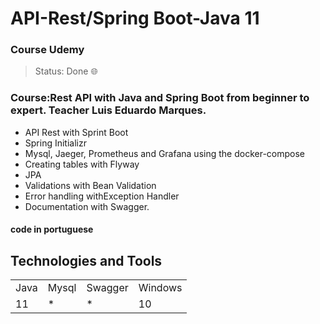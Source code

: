 <h1>API-Rest/Spring Boot-Java 11</h1> 
<h3>Course Udemy</h3>

> Status: Done 🌐

### Course:Rest API with Java and Spring Boot from beginner to expert. Teacher Luis Eduardo Marques.
+ API Rest with Sprint Boot
+ Spring Initializr
+ Mysql, Jaeger, Prometheus and  Grafana using the docker-compose
+ Creating tables with Flyway
+ JPA
+ Validations with Bean Validation
+ Error handling withException Handler
+ Documentation with Swagger.


#### code in portuguese


## Technologies and Tools
<table>
  <tr> 
    <td>Java</td>
    <td>Mysql</td>
    <td>Swagger</td>
    <td>Windows</td>
  </tr>
  <tr> 
    <td>11</td>
    <td>*</td>
    <td>*</td>
    <td>10</td>
  </tr>
</table>
